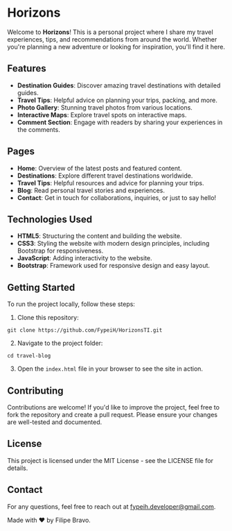 # Horizons

Welcome to **Horizons**! This is a personal project where I share my travel experiences, tips, and recommendations from around the world. Whether you're planning a new adventure or looking for inspiration, you'll find it here.

## Features

- **Destination Guides**: Discover amazing travel destinations with detailed guides.
- **Travel Tips**: Helpful advice on planning your trips, packing, and more.
- **Photo Gallery**: Stunning travel photos from various locations.
- **Interactive Maps**: Explore travel spots on interactive maps.
- **Comment Section**: Engage with readers by sharing your experiences in the comments.

## Pages

- **Home**: Overview of the latest posts and featured content.
- **Destinations**: Explore different travel destinations worldwide.
- **Travel Tips**: Helpful resources and advice for planning your trips.
- **Blog**: Read personal travel stories and experiences.
- **Contact**: Get in touch for collaborations, inquiries, or just to say hello!

## Technologies Used

- **HTML5**: Structuring the content and building the website.
- **CSS3**: Styling the website with modern design principles, including Bootstrap for responsiveness.
- **JavaScript**: Adding interactivity to the website.
- **Bootstrap**: Framework used for responsive design and easy layout.

## Getting Started

To run the project locally, follow these steps:

1. Clone this repository:
```
git clone https://github.com/FypeiH/HorizonsTI.git
```
2. Navigate to the project folder:
```
cd travel-blog
```
3. Open the `index.html` file in your browser to see the site in action.

## Contributing
Contributions are welcome! If you'd like to improve the project, feel free to fork the repository and create a pull request. Please ensure your changes are well-tested and documented.

## License
This project is licensed under the MIT License - see the LICENSE file for details.

## Contact
For any questions, feel free to reach out at fypeih.developer@gmail.com.

Made with ❤️ by Filipe Bravo.

